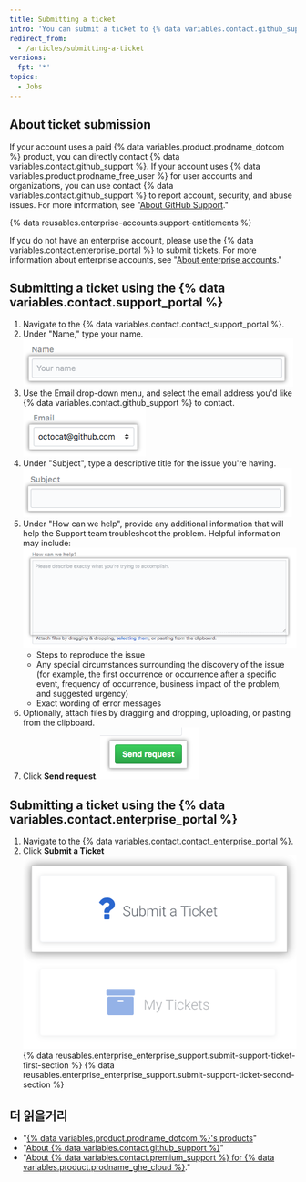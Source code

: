 ```yaml
---
title: Submitting a ticket
intro: 'You can submit a ticket to {% data variables.contact.github_support %} using the support portal.'
redirect_from:
  - /articles/submitting-a-ticket
versions:
  fpt: '*'
topics:
  - Jobs
---
```


## About ticket submission
If your account uses a paid {% data variables.product.prodname_dotcom %} product, you can directly contact {% data variables.contact.github_support %}. If your account uses {% data variables.product.prodname_free_user %} for user accounts and organizations, you can use contact {% data variables.contact.github_support %} to report account, security, and abuse issues. For more information, see "[About GitHub Support](/github/working-with-github-support/about-github-support)."

{% data reusables.enterprise-accounts.support-entitlements %}

If you do not have an enterprise account, please use the {% data variables.contact.enterprise_portal %} to submit tickets. For more information about enterprise accounts, see "[About enterprise accounts](/github/setting-up-and-managing-your-enterprise/about-enterprise-accounts)."

## Submitting a ticket using the {% data variables.contact.support_portal %}

1. Navigate to the {% data variables.contact.contact_support_portal %}.
2. Under "Name," type your name. ![Name field](/assets/images/help/support/name-field.png)
3. Use the Email drop-down menu, and select the email address you'd like {% data variables.contact.github_support %} to contact. ![Email field](/assets/images/help/support/email-field.png)
4. Under "Subject", type a descriptive title for the issue you're having. ![Subject field](/assets/images/help/support/subject-field.png)
5. Under "How can we help", provide any additional information that will help the Support team troubleshoot the problem. Helpful information may include: ![How can we help field](/assets/images/help/support/how-can-we-help-field.png)
    - Steps to reproduce the issue
    - Any special circumstances surrounding the discovery of the issue (for example, the first occurrence or occurrence after a specific event, frequency of occurrence, business impact of the problem, and suggested urgency)
    - Exact wording of error messages
6. Optionally, attach files by dragging and dropping, uploading, or pasting from the clipboard.
7. Click **Send request**. ![Send request button](/assets/images/help/support/send-request-button.png)

## Submitting a ticket using the {% data variables.contact.enterprise_portal %}

1. Navigate to the {% data variables.contact.contact_enterprise_portal %}.
5. Click **Submit a Ticket** ![Submit a ticket to Enterprise Support team](/assets/images/enterprise/support/submit-ticket-button.png)
{% data reusables.enterprise_enterprise_support.submit-support-ticket-first-section %}
{% data reusables.enterprise_enterprise_support.submit-support-ticket-second-section %}

## 더 읽을거리
- "[{% data variables.product.prodname_dotcom %}'s products](/github/getting-started-with-github/githubs-products)"
- "[About {% data variables.contact.github_support %}](/articles/about-github-support)"
- "[About {% data variables.contact.premium_support %} for {% data variables.product.prodname_ghe_cloud %}](/articles/about-github-premium-support-for-github-enterprise-cloud)."
